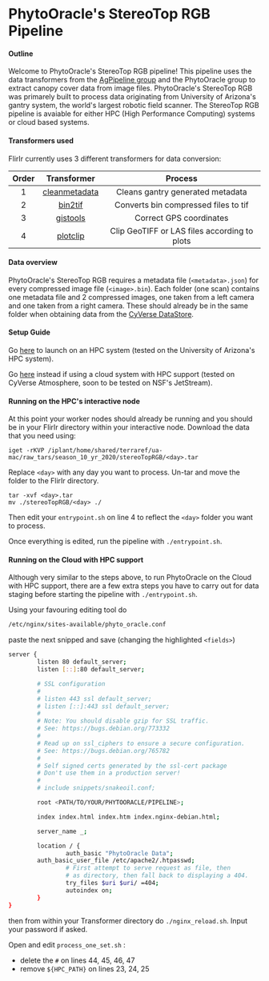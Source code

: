 # PhytoOracle's StereoTop RGB Pipeline

#### Outline

Welcome to PhytoOracle's StereoTop RGB pipeline! This pipeline uses the data transformers from the [AgPipeline group](https://github.com/AgPipeline/) and the PhytoOracle group to extract canopy cover data from image files. PhytoOracle's StereoTop RGB was primarely built to process data originating from University of Arizona's gantry system, the world's largest robotic field scanner. The StereoTop RGB pipeline is avaiable for either HPC (High Performance Computing) systems or cloud based systems.

#### Transformers used

FlirIr currently uses 3 different transformers for data conversion:

| Order |                         Transformer                          |                   Process                    |
| :---: | :----------------------------------------------------------: | :------------------------------------------: |
|   1   | [cleanmetadata](https://github.com/AgPipeline/moving-transformer-cleanmetadata) |       Cleans gantry generated metadata       |
|   2   | [bin2tif](https://github.com/AgPipeline/moving-transformer-bin2tif) |     Converts bin compressed files to tif     |
|   3   |                           [gistools](https://github.com/uacic/docker-builds/tree/master/gistools)                           |           Correct GPS coordinates            |
|   4   | [plotclip](https://github.com/AgPipeline/transformer-plotclip) | Clip GeoTIFF or LAS files according to plots |

#### Data overview

PhytoOracle's StereoTop RGB requires a metadata file (`<metadata>.json`) for every compressed image file (`<image>.bin`). Each folder (one scan) contains one metadata file and 2 compressed images, one taken from a left camera and one taken from a right camera. These should already be in the same folder when obtaining data from the [CyVerse DataStore](https://cyverse.org/data-store).

#### Setup Guide

Go [here](https://github.com/uacic/PhytoOracle/blob/alpha/HPC_Install.md) to launch on an HPC system (tested on the University of Arizona's HPC system).

Go [here](https://github.com/uacic/PhytoOracle/blob/alpha/CloudHPC_installation.md) instead if using a cloud system with HPC support (tested on CyVerse Atmosphere, soon to be tested on NSF's JetStream).

#### Running on the HPC's interactive node

At this point your worker nodes should already be running and you should be in your FlirIr directory within your interactive node. Download the data that you need using:

```
iget -rKVP /iplant/home/shared/terraref/ua-mac/raw_tars/season_10_yr_2020/stereoTopRGB/<day>.tar
```

Replace `<day>` with any day you want to process. Un-tar and move the folder to the FlirIr directory.

```
tar -xvf <day>.tar
mv ./stereoTopRGB/<day> ./
```

Then edit your `entrypoint.sh` on line 4 to reflect the `<day>` folder you want to process.

Once everything is edited, run the pipeline with `./entrypoint.sh`.

#### Running on the Cloud with HPC support

Although very similar to the steps above,  to run PhytoOracle on the Cloud with HPC support, there are a few extra steps  you have to carry out for data staging before starting the pipeline with `./entrypoint.sh`.

Using your favouring editing tool do

```bash
/etc/nginx/sites-available/phyto_oracle.conf
```

paste the next snipped and save (changing the highlighted `<fields>`)

```bash
server {
        listen 80 default_server;
        listen [::]:80 default_server;

        # SSL configuration
        #
        # listen 443 ssl default_server;
        # listen [::]:443 ssl default_server;
        #
        # Note: You should disable gzip for SSL traffic.
        # See: https://bugs.debian.org/773332
        #
        # Read up on ssl_ciphers to ensure a secure configuration.
        # See: https://bugs.debian.org/765782
        #
        # Self signed certs generated by the ssl-cert package
        # Don't use them in a production server!
        #
        # include snippets/snakeoil.conf;

        root <PATH/TO/YOUR/PHYTOORACLE/PIPELINE>;

        index index.html index.htm index.nginx-debian.html;

        server_name _;

        location / {
                auth_basic "PhytoOracle Data";
        auth_basic_user_file /etc/apache2/.htpasswd;
                # First attempt to serve request as file, then
                # as directory, then fall back to displaying a 404.
                try_files $uri $uri/ =404;
                autoindex on;
        }
}
```

then from within your Transformer directory do `./nginx_reload.sh`. Input your password if asked.

Open and edit `process_one_set.sh` : 

- delete the `#` on lines 44, 45, 46, 47
- remove `${HPC_PATH}` on lines 23, 24, 25
